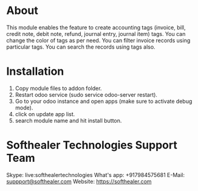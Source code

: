 About
===========
This module enables the feature to create accounting tags (invoice, bill, credit note, debit note, refund, journal entry, journal item) tags. You can change the color of tags as per need. You can filter invoice records using particular tags. You can search the records using tags also.


Installation
============
1) Copy module files to addon folder.
2) Restart odoo service (sudo service odoo-server restart).
3) Go to your odoo instance and open apps (make sure to activate debug mode).
4) click on update app list. 
5) search module name and hit install button.

Softhealer Technologies Support Team
=====================================
Skype: live:softhealertechnologies
What's app: +917984575681
E-Mail: suppport@softhealer.com
Website: https://softhealer.com
